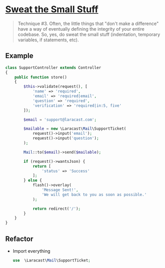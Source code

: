 # [Sweat the Small Stuff](https://laracasts.com/series/ten-techniques-for-cleaner-code/episodes/3)

> Technique #3. Often, the little things that "don't make a difference" have a way of eventually defining the integrity of your entire codebase. So, yes, do sweat the small stuff (indentation, temporary variables, if statements, etc).

## Example
```php
class SupportController extends Controller
{
    public function store()
    {
        $this->validate(request(), [
            'name' => 'required',
            'email' => 'required|email',
            'question' => 'required',
            'verification' => 'required|in:5, five'
        ]);

        $email = 'support@laracast.com';

        $mailable = new \Laracast\Mail\SupportTicket(
            request()->input('email');
            request()->input('question');
        );

        Mail::to($email)->send($mailable);

        if (request()->wantsJson) {
            return [
                'status' => 'Success'
            ];
        } else {
            flash()->overlay(
                'Message Sent!',
                'We will get back to you as soon as possible.'
            );

            return redirect('/');
        }
    }
}

```

## Refactor
- Import everything
    ```php 
    use  \Laracast\Mail\SupportTicket;
    ```